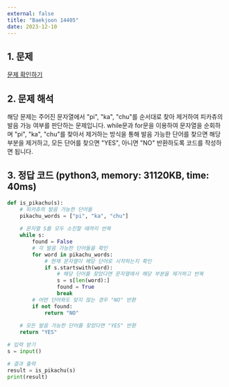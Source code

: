 ```yaml
---
external: false
title: "Baekjoon 14405"
date: 2023-12-10
---
```


## 1. 문제

[문제 확인하기](https://www.acmicpc.net/problem/14405)

## 2. 문제 해석

해당 문제는 주어진 문자열에서 "pi", "ka", "chu"를 순서대로 찾아 제거하여 피카츄의 발음 가능 여부를 판단하는 문제입니다.
while문과 for문을 이용하여 문자열을 순회하며 "pi", "ka", "chu"를 찾아서 제거하는 방식을 통해 발음 가능한 단어를 찾으면 해당 부분을 제거하고, 모든 단어를 찾으면 "YES", 아니면 "NO" 반환하도록 코드를 작성하면 됩니다.

## 3. 정답 코드 (python3, memory: 31120KB, time: 40ms)

```python
def is_pikachu(s):
    # 피카츄의 발음 가능한 단어들
    pikachu_words = ["pi", "ka", "chu"]
    
    # 문자열 S를 모두 소진할 때까지 반복
    while s:
        found = False
        # 각 발음 가능한 단어들을 확인
        for word in pikachu_words:
            # 현재 문자열이 해당 단어로 시작하는지 확인
            if s.startswith(word):
                # 해당 단어를 찾았다면 문자열에서 해당 부분을 제거하고 반복
                s = s[len(word):]
                found = True
                break
        # 어떤 단어와도 맞지 않는 경우 "NO" 반환
        if not found:
            return "NO"
    
    # 모든 발음 가능한 단어를 찾았다면 "YES" 반환
    return "YES"

# 입력 받기
s = input()

# 결과 출력
result = is_pikachu(s)
print(result)
```

